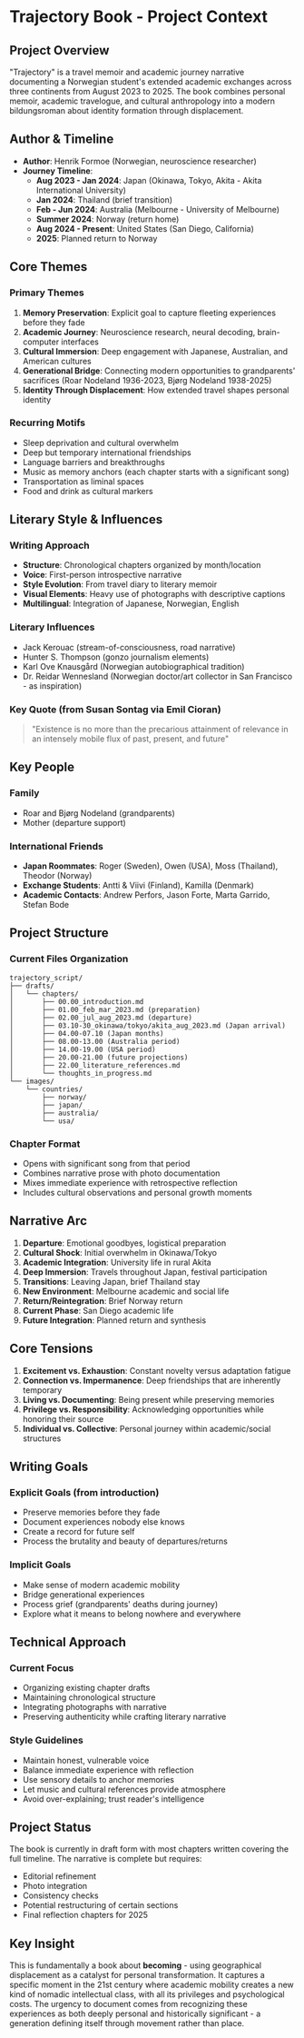 # Trajectory Book - Project Context

## Project Overview

"Trajectory" is a travel memoir and academic journey narrative documenting a Norwegian student's extended academic exchanges across three continents from August 2023 to 2025. The book combines personal memoir, academic travelogue, and cultural anthropology into a modern bildungsroman about identity formation through displacement.

## Author & Timeline

- **Author**: Henrik Formoe (Norwegian, neuroscience researcher)
- **Journey Timeline**:
  - **Aug 2023 - Jan 2024**: Japan (Okinawa, Tokyo, Akita - Akita International University)
  - **Jan 2024**: Thailand (brief transition)
  - **Feb - Jun 2024**: Australia (Melbourne - University of Melbourne)
  - **Summer 2024**: Norway (return home)
  - **Aug 2024 - Present**: United States (San Diego, California)
  - **2025**: Planned return to Norway

## Core Themes

### Primary Themes
1. **Memory Preservation**: Explicit goal to capture fleeting experiences before they fade
2. **Academic Journey**: Neuroscience research, neural decoding, brain-computer interfaces
3. **Cultural Immersion**: Deep engagement with Japanese, Australian, and American cultures
4. **Generational Bridge**: Connecting modern opportunities to grandparents' sacrifices (Roar Nodeland 1936-2023, Bjørg Nodeland 1938-2025)
5. **Identity Through Displacement**: How extended travel shapes personal identity

### Recurring Motifs
- Sleep deprivation and cultural overwhelm
- Deep but temporary international friendships
- Language barriers and breakthroughs
- Music as memory anchors (each chapter starts with a significant song)
- Transportation as liminal spaces
- Food and drink as cultural markers

## Literary Style & Influences

### Writing Approach
- **Structure**: Chronological chapters organized by month/location
- **Voice**: First-person introspective narrative
- **Style Evolution**: From travel diary to literary memoir
- **Visual Elements**: Heavy use of photographs with descriptive captions
- **Multilingual**: Integration of Japanese, Norwegian, English

### Literary Influences
- Jack Kerouac (stream-of-consciousness, road narrative)
- Hunter S. Thompson (gonzo journalism elements)
- Karl Ove Knausgård (Norwegian autobiographical tradition)
- Dr. Reidar Wennesland (Norwegian doctor/art collector in San Francisco - as inspiration)

### Key Quote (from Susan Sontag via Emil Cioran)
> "Existence is no more than the precarious attainment of relevance in an intensely mobile flux of past, present, and future"

## Key People

### Family
- Roar and Bjørg Nodeland (grandparents)
- Mother (departure support)

### International Friends
- **Japan Roommates**: Roger (Sweden), Owen (USA), Moss (Thailand), Theodor (Norway)
- **Exchange Students**: Antti & Viivi (Finland), Kamilla (Denmark)
- **Academic Contacts**: Andrew Perfors, Jason Forte, Marta Garrido, Stefan Bode

## Project Structure

### Current Files Organization
```
trajectory_script/
├── drafts/
│   └── chapters/
│       ├── 00.00_introduction.md
│       ├── 01.00_feb_mar_2023.md (preparation)
│       ├── 02.00_jul_aug_2023.md (departure)
│       ├── 03.10-30_okinawa/tokyo/akita_aug_2023.md (Japan arrival)
│       ├── 04.00-07.10 (Japan months)
│       ├── 08.00-13.00 (Australia period)
│       ├── 14.00-19.00 (USA period)
│       ├── 20.00-21.00 (future projections)
│       ├── 22.00_literature_references.md
│       └── thoughts_in_progress.md
└── images/
    └── countries/
        ├── norway/
        ├── japan/
        ├── australia/
        └── usa/
```

### Chapter Format
- Opens with significant song from that period
- Combines narrative prose with photo documentation
- Mixes immediate experience with retrospective reflection
- Includes cultural observations and personal growth moments

## Narrative Arc

1. **Departure**: Emotional goodbyes, logistical preparation
2. **Cultural Shock**: Initial overwhelm in Okinawa/Tokyo
3. **Academic Integration**: University life in rural Akita
4. **Deep Immersion**: Travels throughout Japan, festival participation
5. **Transitions**: Leaving Japan, brief Thailand stay
6. **New Environment**: Melbourne academic and social life
7. **Return/Reintegration**: Brief Norway return
8. **Current Phase**: San Diego academic life
9. **Future Integration**: Planned return and synthesis

## Core Tensions

1. **Excitement vs. Exhaustion**: Constant novelty versus adaptation fatigue
2. **Connection vs. Impermanence**: Deep friendships that are inherently temporary
3. **Living vs. Documenting**: Being present while preserving memories
4. **Privilege vs. Responsibility**: Acknowledging opportunities while honoring their source
5. **Individual vs. Collective**: Personal journey within academic/social structures

## Writing Goals

### Explicit Goals (from introduction)
- Preserve memories before they fade
- Document experiences nobody else knows
- Create a record for future self
- Process the brutality and beauty of departures/returns

### Implicit Goals
- Make sense of modern academic mobility
- Bridge generational experiences
- Process grief (grandparents' deaths during journey)
- Explore what it means to belong nowhere and everywhere

## Technical Approach

### Current Focus
- Organizing existing chapter drafts
- Maintaining chronological structure
- Integrating photographs with narrative
- Preserving authenticity while crafting literary narrative

### Style Guidelines
- Maintain honest, vulnerable voice
- Balance immediate experience with reflection
- Use sensory details to anchor memories
- Let music and cultural references provide atmosphere
- Avoid over-explaining; trust reader's intelligence

## Project Status

The book is currently in draft form with most chapters written covering the full timeline. The narrative is complete but requires:
- Editorial refinement
- Photo integration
- Consistency checks
- Potential restructuring of certain sections
- Final reflection chapters for 2025

## Key Insight

This is fundamentally a book about **becoming** - using geographical displacement as a catalyst for personal transformation. It captures a specific moment in the 21st century where academic mobility creates a new kind of nomadic intellectual class, with all its privileges and psychological costs. The urgency to document comes from recognizing these experiences as both deeply personal and historically significant - a generation defining itself through movement rather than place.